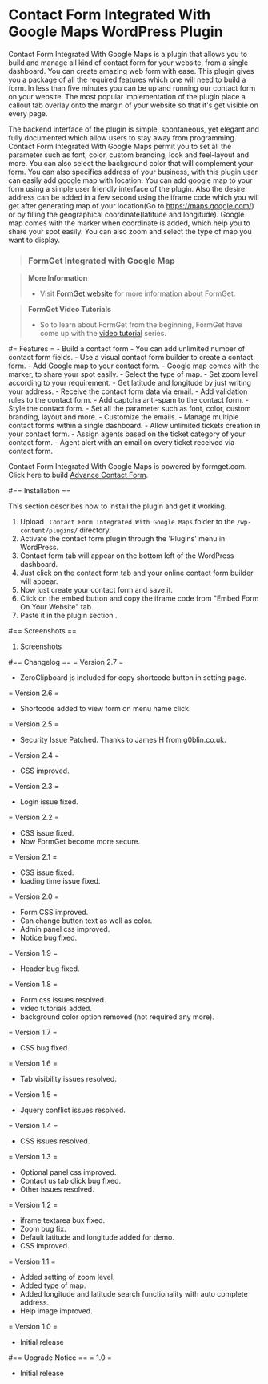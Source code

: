 # Contact Form Integrated With Google Maps WordPress Plugin

Contact Form Integrated With Google Maps is a plugin that allows you to build and manage all kind of contact form for your website, from a single dashboard. 
You can create amazing web form with ease. This plugin gives you a package of all the required features which one will need to build a form. 
In less than five minutes you can be up and running our contact form on your website. 
The most popular implementation of the plugin place a callout tab overlay onto the margin of your website so that it's get visible on every page. 

The backend interface of the plugin is simple, spontaneous, yet elegant and fully documented which allow users to stay away from programming.  
Contact Form Integrated With Google Maps permit you to set all the parameter such as font, color, custom branding, look and feel-layout and more. 
You can also select the background color that will complement your form. 
You can also specifies address of your business, with this plugin user can easily add google map with location. 
 You can add google map to your form using a simple user friendly interface of the plugin. 
Also the desire address can be added in a few second using the iframe code which you will get after generating map of your location(Go to https://maps.google.com/) or by filling the geographical coordinate(latitude and longitude).
 Google map comes with the marker when coordinate is added, which help you to share your spot easily. You can also zoom and select the type of map you want to display.


> ### FormGet Integrated with Google Map
>
> 

>  **More Information**
> 
> * Visit [FormGet website](http://www.formget.com/) for more information about FormGet.
> 
> 

> **FormGet Video Tutorials** 
> 
> * So to learn about FormGet from the beginning, FormGet have come up with the [video tutorial](http://www.formget.com/formget-video-tutorials-guide/) series.
> 
>  
> 
#= Features =
    - Build a contact form
    - You can add unlimited number of contact form fields.
    - Use a visual contact form builder to create a contact form.
    - Add Google map to your contact form.
    - Google map comes with the marker, to share your spot easily.
    - Select the type of map.
    - Set zoom level according to your requirement.
    - Get latitude and longitude by just writing your address.
    - Receive the contact form data via email.
    - Add validation rules to the contact form.
    - Add captcha anti-spam to the contact form.
    - Style the contact form.
    - Set all the parameter such as font, color, custom branding, layout and more.
    - Customize the emails.
    - Manage multiple contact forms within a single dashboard.
    - Allow unlimited tickets creation in your contact form.
    - Assign agents based on the ticket category of your contact form.
    - Agent alert with an email on every ticket received via contact form.

 Contact Form Integrated With Google Maps is powered by formget.com.
Click here to build [Advance Contact Form](http://formget.com).

#== Installation ==

This section describes how to install the plugin and get it working.

1. Upload ` Contact Form Integrated With Google Maps` folder to the `/wp-content/plugins/` directory.
2. Activate the contact form plugin through the 'Plugins' menu in WordPress.
3. Contact form tab will appear on the bottom left of the WordPress dashboard. 
4. Just click on the contact form tab and your online contact form builder will appear. 
5. Now just create your contact form and save it. 
6. Click on the embed button and copy the iframe code from "Embed Form On Your Website" tab.
7. Paste it in the plugin section . 

#== Screenshots ==

1. Screenshots


#== Changelog ==
= Version 2.7 =
* ZeroClipboard js included for copy shortcode button in setting page.

= Version 2.6 =
* Shortcode added to view form on menu name click.

= Version 2.5 =
* Security Issue Patched. Thanks to James H from g0blin.co.uk.

= Version 2.4 =
* CSS improved.

= Version 2.3 =
* Login issue fixed.


= Version 2.2 =
* CSS issue fixed.
* Now FormGet become more secure.


= Version 2.1 =

* CSS issue fixed.
* loading time issue fixed.


= Version 2.0 =

* Form CSS improved.
* Can change button text as well as color.
* Admin panel css improved. 
* Notice bug fixed.

= Version 1.9 =

* Header bug fixed.

= Version 1.8 =

* Form css issues resolved.
* video tutorials added.
* background color option removed (not required any more).

= Version 1.7 =

* CSS bug fixed.

= Version 1.6 =

* Tab visibility issues resolved.

= Version 1.5 =

* Jquery conflict issues resolved.

= Version 1.4 =

* CSS issues resolved.


= Version 1.3 =

* Optional panel css improved.
* Contact us tab click bug fixed.
* Other issues resolved.

= Version 1.2 =

* iframe textarea bux fixed.
* Zoom bug fix.
* Default latitude and longitude added for demo.
* CSS improved.

= Version 1.1 =
* Added setting of zoom level.
* Added type of map.
* Added longitude and latitude search functionality with auto complete address.
* Help image improved.

= Version 1.0 =
* Initial release

#== Upgrade Notice ==
= 1.0 =
* Initial release
